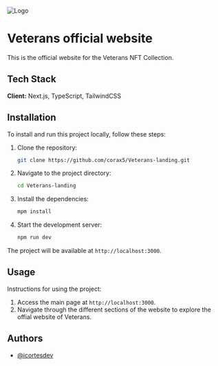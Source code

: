 
![Logo](https://veterans-whitepaper.gitbook.io/~gitbook/image?url=https%3A%2F%2F140157559-files.gitbook.io%2F%7E%2Ffiles%2Fv0%2Fb%2Fgitbook-x-prod.appspot.com%2Fo%2Fspaces%252FoUADwQRG7Pw6CQiCxNCA%252Fuploads%252FRaHeaAgTGpzXxgYDyIge%252FWhitepaper.png%3Falt%3Dmedia%26token%3D2aad5db3-4c76-443b-b6ef-e7bf26edbcd5&width=768&dpr=1&quality=100&sign=d5bde878df44b0142b8302a0a0b7b60011eaf8aa94bc03800dd041351188e1b9)


# Veterans official website

This is the official website for the Veterans NFT Collection.

## Tech Stack

**Client:** Next.js, TypeScript, TailwindCSS

## Installation

To install and run this project locally, follow these steps:

1. Clone the repository:
    ```bash
    git clone https://github.com/corax5/Veterans-landing.git
    ```

2. Navigate to the project directory:
    ```bash
    cd Veterans-landing
    ```

3. Install the dependencies:
    ```bash
    mpm install
    ```

4. Start the development server:
    ```bash
    npm run dev
    ```

The project will be available at `http://localhost:3000`.

## Usage

Instructions for using the project:

1. Access the main page at `http://localhost:3000`.
2. Navigate through the different sections of the website to explore the offial website of Veterans.

## Authors

- [@icortesdev](https://github.com/icortesdev)


